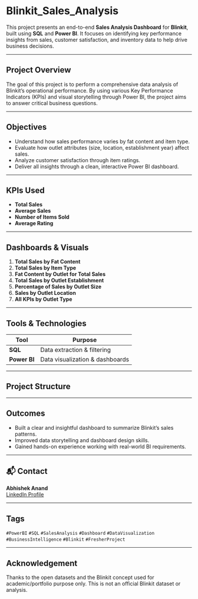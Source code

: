 # Blinkit_Sales_Analysis

This project presents an end-to-end **Sales Analysis Dashboard** for **Blinkit**, built using **SQL** and **Power BI**. It focuses on identifying key performance insights from sales, customer satisfaction, and inventory data to help drive business decisions.

---

## Project Overview

The goal of this project is to perform a comprehensive data analysis of Blinkit’s operational performance. By using various Key Performance Indicators (KPIs) and visual storytelling through Power BI, the project aims to answer critical business questions.

---

## Objectives

- Understand how sales performance varies by fat content and item type.
- Evaluate how outlet attributes (size, location, establishment year) affect sales.
- Analyze customer satisfaction through item ratings.
- Deliver all insights through a clean, interactive Power BI dashboard.

---

## KPIs Used

- **Total Sales**  
- **Average Sales**  
- **Number of Items Sold**  
- **Average Rating**  

---

## Dashboards & Visuals

1. **Total Sales by Fat Content**  
2. **Total Sales by Item Type**  
3. **Fat Content by Outlet for Total Sales**  
4. **Total Sales by Outlet Establishment**  
5. **Percentage of Sales by Outlet Size**  
6. **Sales by Outlet Location**  
7. **All KPIs by Outlet Type**

---

## Tools & Technologies

| Tool        | Purpose                     |
|-------------|-----------------------------|
| **SQL**     | Data extraction & filtering |
| **Power BI**| Data visualization & dashboards |

---

## Project Structure

---

## Outcomes

- Built a clear and insightful dashboard to summarize Blinkit’s sales patterns.
- Improved data storytelling and dashboard design skills.
- Gained hands-on experience working with real-world BI requirements.

---

## 📬 Contact

**Abhishek Anand**  
[LinkedIn Profile](https://www.linkedin.com/in/your-link)

---

## Tags

`#PowerBI` `#SQL` `#SalesAnalysis` `#Dashboard` `#DataVisualization` `#BusinessIntelligence` `#Blinkit` `#FresherProject`

---

## Acknowledgement

Thanks to the open datasets and the Blinkit concept used for academic/portfolio purpose only. This is not an official Blinkit dataset or analysis.


